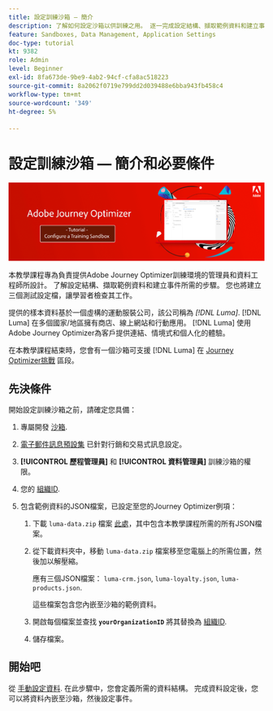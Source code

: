 ```yaml
---
title: 設定訓練沙箱 — 簡介
description: 了解如何設定沙箱以供訓練之用。 逐一完成設定結構、擷取範例資料和建立事件所需的步驟。
feature: Sandboxes, Data Management, Application Settings
doc-type: tutorial
kt: 9382
role: Admin
level: Beginner
exl-id: 8fa673de-9be9-4ab2-94cf-cfa8ac518223
source-git-commit: 8a2062f0719e799dd2d039488e6bba943fb458c4
workflow-type: tm+mt
source-wordcount: '349'
ht-degree: 5%

---
```


# 設定訓練沙箱 — 簡介和必要條件

![橫幅教學課程 — 設定訓練沙箱](./assets/ajo-banner-configure-training-sandbox.png)

本教學課程專為負責提供Adobe Journey Optimizer訓練環境的管理員和資料工程師所設計。 了解設定結構、擷取範例資料和建立事件所需的步驟。 您也將建立三個測試設定檔，讓學習者檢查其工作。

提供的樣本資料基於一個虛構的運動服裝公司，該公司稱為 _[!DNL Luma]_. [!DNL Luma] 在多個國家/地區擁有商店、線上網站和行動應用。 [!DNL Luma] 使用Adobe Journey Optimizer為客戶提供連結、情境式和個人化的體驗。

在本教學課程結束時，您會有一個沙箱可支援 [!DNL Luma] 在 [Journey Optimizer挑戰](/help/challenges/introduction-and-prerequisites.md) 區段。

## 先決條件

開始設定訓練沙箱之前，請確定您具備：

1. 專屬開發 [沙箱](https://experienceleague.adobe.com/docs/journey-optimizer-learn/tutorials/access-control/create-and-manage-sandboxes.html?lang=en).
1. [電子郵件訊息預設集](https://experienceleague.adobe.com/docs/journey-optimizer-learn/tutorials/channel-configuration/set-up-email-channel.html?lang=en) 已針對行銷和交易式訊息設定。
1. **[!UICONTROL 歷程管理員]** 和 **[!UICONTROL 資料管理員]** 訓練沙箱的權限。
1. 您的 [組織ID](https://experienceleague.adobe.com/docs/core-services/interface/administration/organizations.html?lang=zh-Hant).

1. 包含範例資料的JSON檔案，已設定至您的Journey Optimizer例項：

   1. 下載 `luma-data.zip` 檔案 [此處](/help/tutorial-configure-a-training-sandbox/assets/luma-data.zip)，其中包含本教學課程所需的所有JSON檔案。

   1. 從下載資料夾中，移動 `luma-data.zip` 檔案移至您電腦上的所需位置，然後加以解壓縮。

      應有三個JSON檔案： `luma-crm.json`, `luma-loyalty.json`, `luma-products.json`.

      這些檔案包含您內嵌至沙箱的範例資料。

   1. 開啟每個檔案並查找 **`yourOrganizationID`** 將其替換為 [組織ID](https://experienceleague.adobe.com/docs/core-services/interface/administration/organizations.html?lang=en).

   1. 儲存檔案。

## 開始吧

從 [手動設定資料](/help/tutorial-configure-a-training-sandbox/manual-data-set-up.md). 在此步驟中，您會定義所需的資料結構。 完成資料設定後，您可以將資料內嵌至沙箱，然後設定事件。
